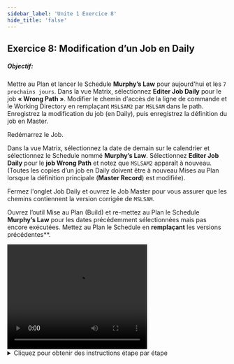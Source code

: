 ```yaml
---
sidebar_label: 'Unite 1 Exercice 8'
hide_title: 'false'
---
```


## Exercice 8: Modification d’un Job en Daily

##### Objectif: 

Mettre au Plan et lancer le Schedule **Murphy’s Law** pour aujourd'hui et les ```7 prochains jours```. 
Dans la vue Matrix, sélectionnez **Editer Job Daily** pour le job **« Wrong Path »**. Modifier le chemin d'accès de la ligne de commande et le Working Directory en remplaçant ```MSLSAM2``` par ```MSLSAM``` dans le path. Enregistrez la modification du job (en Daily), puis enregistrez la définition du job en Master.


Redémarrez le Job.

Dans la vue Matrix, sélectionnez la date de demain sur le calendrier et sélectionnez le Schedule nommé **Murphy’s Law**.
Sélectionnez **Editer Job Daily** pour le **job Wrong Path** et notez que ```MSLSAM2``` apparaît à nouveau. (Toutes les copies d’un job en Daily doivent être à nouveau Mises au Plan lorsque la définition principale (**Master Record**) est modifiée).

Fermez l'onglet Job Daily et ouvrez le Job Master pour vous assurer que les chemins contiennent la version corrigée de ```MSLSAM```.

Ouvrez l’outil Mise au Plan (Build) et re-mettez au Plan le Schedule **Murphy’s Law** pour les dates précédemment sélectionnées mais pas encore exécutées. Mettez au Plan le Schedule en **remplaçant** les versions précédentes**.

<div>
<video width="320" height="240" controls>
  <source src="videobasic/U1E8.mp4" type="video/mp4"></source>
Your browser does not support the video tag.
</video>
</div>

<details>

<summary>Cliquez pour obtenir des instructions étape par étape</summary>

1. Mettre au Plan le Schedule nommé **Murphy’s Law**.
2. Sous la rubrique Opération, double-cliquez sur **Mise au Plan (Build)**.
3. Dans la section Schedule Sélection, sélectionnez **Murphy’s Law** pour le mettre au Plan.
4. Dans le champ Début, conservez la date du jour.
5. Dans le champ Fin, choisissez la date à ```7``` jours à compter d'aujourd'hui.
6. Cliquez sur le bouton Mise au Plan et sélectionner « Release » pour aujourd'hui dans la fenêtre « Propriétés Mise au Plan ».
7. Cliquez sur OK.
8. Fermez la fenêtre **Mise au Plan** Schedules.
9. Sous la rubrique Opération, double-cliquez sur la vue Liste ou Matrix.
10. Sélectionnez la date du jour.
11. Sélectionnez le Schedule nommé **Murphy’s Law**.
12. Cliquez avec le bouton droit sur le **job Wrong Path** 
  - (dans la vue PERT, cliquez avec le bouton droit de la souris sur le Job Wrong Path)
13. Sélectionnez Maintenance> Editer Job Daily 
  - (dans la vue PERT, allez dans Job> Maintenance> Editer Job Daily).
14. L'écran Job Daily apparaît.
15. Dans le chemin de la ligne de commande et dans celui du Working Directory, remplacez ```MSLSAM2``` 
par ```MSLSAM```.
16. Cliquez sur le bouton Save dans la barre d'outils Job Daily.
17. Cliquez sur le bouton « Sauver la Définition en Master » et confirmez l'action.
  - Cela poussera la modification que vous avez apportée au Job Daily sur sa définition en Master.
18. Fermez l'écran Job Daily.
19. Cliquez avec le bouton droit sur Job et sélectionnez Restart.
20. Entrez un commentaire et cliquez sur OK.
21. Le Job doit réussir car vous avez corrigé l’erreur dans la ligne de commande.
22. Sous la rubrique Operation, double-cliquez sur la vue Liste ou Matrice. Vous pouvez également ouvrir la vue PERT, si vous le souhaitez.
23. Sélectionnez la date de demain,
24. Sélectionnez Schedule **Murphy’s Law**.
25. Cliquez avec le bouton droit de la souris sur le job Wrong Path 
  - (dans la vue PERT, faire un clic droit sur le job Wrong Path) 
26. Sélectionnez Maintenance > Editer Job Daily 
  - (dans la vue PERT, allez dans Job> Maintenance> Editer Job Daily).
27. L'écran Job Daily apparaît.
28. Notez que le chemin contient toujours ``MSLSAM2`` au lieu de ``MSLSAM``.
  - N'oubliez pas que vous devez Remettre au Plan toutes les occurrences en Daily d’un job lorsque sa définition en Master est modifiée.
  - N'apportez aucun changement. Fermez simplement l'onglet Job Daily (Wrong Path).
29.	Revenez au Job Master et vérifiez que le chemin de la ligne de commande et le chemin du répertoire de travail ont été modifiés de MSLSAM2 à MSLSAM.
30. Fermez le Job Master.
31. Sous la rubrique Operation, double-cliquez sur Schedule Mise au Plan (Build).
32. Dans la section Sélection du Schedule, sélectionnez le Schedule Murphy’s Law.
33. Dans la section Dates de Planification :
  - Entrez les dates de début et de fin de la création couvrant la plage de dates pour lesquelles ce Schedule est déjà au Plan mais n'a pas été exécutée.

  ou

  - Cliquez sur le bouton Calendrier (à droite de la zone de texte) pour sélectionner la date dans le calendrier mensuel.
34. Cliquez sur le bouton **Mise au Plan**.
35. Dans la fenêtre **Propriétés Mise au Plan** :
  - Cliquez sur le bouton OK (laissez le bouton radio Released sélectionné).
  - Comme le schedule a déjà été créé pour ces dates, vous serez invité à remplacer ces versions. Cliquez sur Oui lorsque vous y êtes invité (pour chaque date).
36. Fermez l'écran Mise au Plan Schedules.
37. Une fois la Mise au Plan du schedule terminée, les nouveaux schedules quotidiens contiendront les définitions de job mises à jour.
38. Fermez tous les onglets, mais gardez Enterprise Manager ouvert.

</details>
